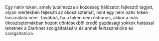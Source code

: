 Egy natív token, amely jutalmazza a közösség hálózatot fejlesztő tagjait, olyan mértékben fejleszti az ökoszisztémát, mint egy nem natív token használata nem. Továbbá, ha a token nem őshonos, akkor a más ökoszisztémákban hozott döntésekből eredő gazdasági sokkok hatással lehetnek a Starknet szolgáltatására és annak felhasználóira és szolgáltatóira.
